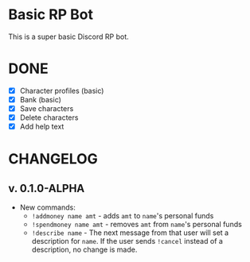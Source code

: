 # Basic RP Bot

This is a super basic Discord RP bot.

# DONE

* [x] Character profiles (basic)
* [x] Bank (basic)
* [x] Save characters
* [x] Delete characters
* [x] Add help text

# CHANGELOG

## v. 0.1.0-ALPHA

* New commands:
    * `!addmoney name amt` - adds `amt` to `name`'s personal funds 
    * `!spendmoney name amt` - removes `amt` from `name`'s personal funds
    * `!describe name` - The next message from that user will set a description for `name`. 
    If the user sends `!cancel` instead of a description, no change is made.